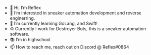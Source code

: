 - 👋 Hi, I’m Reflex
- 👀 I’m interested in sneaker automation development and reverse enginerring.
- 🌱 I’m currently learning GoLang, and Swift!
- ⚙️ Currently I work for Destroyer Bots, this is a sneaker automation software.
- 📚 I’m in highschool
- 📫 How to reach me, reach out on Discord @ Reflex#0864

<!---
Reflex0002/Reflex0002 is a ✨ special ✨ repository because its `README.md` (this file) appears on your GitHub profile.
You can click the Preview link to take a look at your changes.
--->
